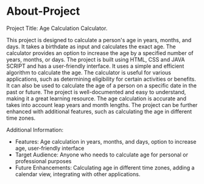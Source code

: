 # About-Project

Project Title: Age Calculation Calculator.

This project is designed to calculate a person's age in years, months, and days.
It takes a birthdate as input and calculates the exact age.
The calculator provides an option to increase the age by a specified number of years, months, or days.
The project is built using HTML, CSS and JAVA SCRIPT and has a user-friendly interface.
It uses a simple and efficient algorithm to calculate the age.
The calculator is useful for various applications, such as determining eligibility for certain activities or benefits.
It can also be used to calculate the age of a person on a specific date in the past or future.
The project is well-documented and easy to understand, making it a great learning resource.
The age calculation is accurate and takes into account leap years and month lengths.
The project can be further enhanced with additional features, such as calculating the age in different time zones.

Additional Information:
- Features: Age calculation in years, months, and days, option to increase age, user-friendly interface
- Target Audience: Anyone who needs to calculate age for personal or professional purposes
- Future Enhancements: Calculating age in different time zones, adding a calendar view, integrating with other applications.

